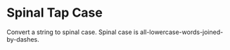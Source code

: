 # Spinal Tap Case
Convert a string to spinal case. Spinal case is all-lowercase-words-joined-by-dashes.